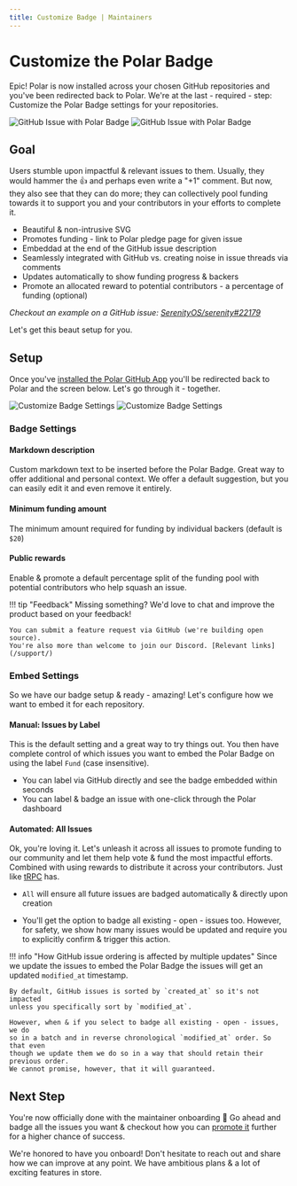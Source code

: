 ```yaml
---
title: Customize Badge | Maintainers
---
```


# Customize the Polar Badge

Epic! Polar is now installed across your chosen GitHub repositories and you've
been redirected back to Polar. We're at the last - required - step: Customize the Polar Badge
settings for your repositories.

![GitHub Issue with Polar Badge](../../../../assets/maintainers/issue-funding/gh-badged-dark.jpg#only-dark)
![GitHub Issue with Polar Badge](../../../../assets/maintainers/issue-funding/gh-badged-light.jpg#only-light)


## Goal

Users stumble upon impactful & relevant issues to them. Usually, they would
hammer the 👍 and perhaps even write a "+1" comment. But now, they also see that
they can do more; they can collectively pool funding towards it to support you
and your contributors in your efforts to complete it.

* Beautiful & non-intrusive SVG
* Promotes funding - link to Polar pledge page for given issue
* Embeddad at the end of the GitHub issue description
* Seamlessly integrated with GitHub vs. creating noise in issue threads via
  comments
* Updates automatically to show funding progress & backers
* Promote an allocated reward to potential contributors - a percentage of
  funding (optional)

*Checkout an example on a GitHub issue: [SerenityOS/serenity#22179](https://github.com/SerenityOS/serenity/issues/22179)*

Let's get this beaut setup for you.

## Setup

Once you've [installed the Polar GitHub
App](/maintainers/issue-funding/getting-started/app-installation) you'll be
redirected back to Polar and the screen below. Let's go through it - together.

![Customize Badge Settings](../../../../assets/maintainers/issue-funding/polar-badge-setup-light.jpg#only-light)
![Customize Badge Settings](../../../../assets/maintainers/issue-funding/polar-badge-setup-dark.jpg#only-dark)


### Badge Settings

#### Markdown description

Custom markdown text to be inserted before the Polar Badge. Great way to offer
additional and personal context. We offer a default suggestion, but you can easily
edit it and even remove it entirely.

#### Minimum funding amount

The minimum amount required for funding by individual backers (default is `$20`)

#### Public rewards

Enable & promote a default percentage split of the funding pool with potential
contributors who help squash an issue.

!!! tip "Feedback"
    Missing something? We'd love to chat and improve the product based on your
    feedback!

    You can submit a feature request via GitHub (we're building open source).
    You're also more than welcome to join our Discord. [Relevant links](/support/)

### Embed Settings

So we have our badge setup & ready - amazing! Let's configure how we want to
embed it for each repository.

#### Manual: Issues by Label

This is the default setting and a great way to try things out. You then have
complete control of which issues you want to embed the Polar Badge on using the
label `Fund` (case insensitive).

- You can label via GitHub directly and see the badge embedded within seconds
- You can label & badge an issue with one-click through the Polar dashboard

#### Automated: All Issues

Ok, you're loving it. Let's unleash it across all issues to promote funding to
our community and let them help vote & fund the most impactful efforts. Combined
with using rewards to distribute it across your contributors. Just like [tRPC](https://twitter.com/trpcio/status/1716747233121464346) has.

- `All` will ensure all future issues are badged automatically & directly upon
  creation

- You'll get the option to badge all existing - open - issues too. However, for
  safety, we show how many issues would be updated and require you to
  explicitly confirm & trigger this action.


!!! info "How GitHub issue ordering is affected by multiple updates"
    Since we update the issues to embed the Polar Badge the issues will get an
    updated `modified_at` timestamp.

    By default, GitHub issues is sorted by `created_at` so it's not impacted
    unless you specifically sort by `modified_at`.

    However, when & if you select to badge all existing - open - issues, we do
    so in a batch and in reverse chronological `modified_at` order. So that even
    though we update them we do so in a way that should retain their previous order.
    We cannot promise, however, that it will guaranteed.


## Next Step

You're now officially done with the maintainer onboarding 🎉 Go ahead and
badge all the issues you want & checkout how you can [promote
it](/maintainers/issue-funding/getting-started/promote) further for a
higher chance of success.

We're honored to have you onboard! Don't hesitate to reach out and share how we
can improve at any point. We have ambitious plans & a lot of exciting features in store.
